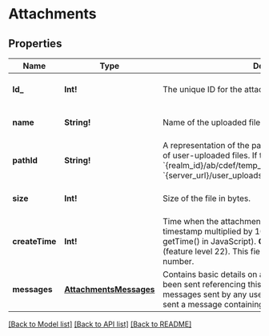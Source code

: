 # Attachments

## Properties
Name | Type | Description | Notes
------------ | ------------- | ------------- | -------------
**Id_** | **Int!** | The unique ID for the attachment.  | [optional] [default to null]
**name** | **String!** | Name of the uploaded file.  | [optional] [default to null]
**pathId** | **String!** | A representation of the path of the file within the repository of user-uploaded files.  If the &#x60;path_id&#x60; of a file is &#x60;{realm_id}/ab/cdef/temp_file.py&#x60;, its URL will be: &#x60;{server_url}/user_uploads/{realm_id}/ab/cdef/temp_file.py&#x60;.  | [optional] [default to null]
**size** | **Int!** | Size of the file in bytes.  | [optional] [default to null]
**createTime** | **Int!** | Time when the attachment was uploaded as a UNIX timestamp multiplied by 1000 (matching the format of getTime() in JavaScript).  **Changes**: Changed in Zulip 2.2 (feature level 22).  This field was previously a floating point number.  | [optional] [default to null]
**messages** | [**AttachmentsMessages**](Attachments_messages.md) | Contains basic details on any Zulip messages that have been sent referencing this [uploaded file](/api/upload-file). This includes messages sent by any user in the Zulip organization who sent a message containing a link to the uploaded file.  | [optional] [default to null]

[[Back to Model list]](../README.md#documentation-for-models) [[Back to API list]](../README.md#documentation-for-api-endpoints) [[Back to README]](../README.md)


